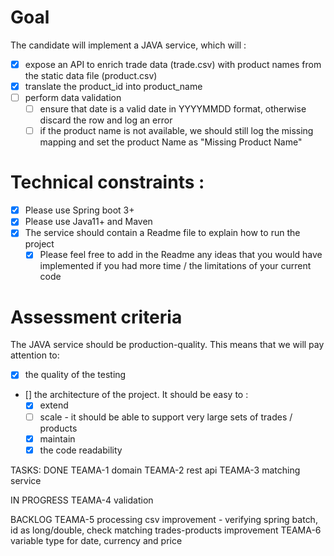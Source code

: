 # Goal
The candidate will implement a JAVA service, which will :
- [x] expose an API to enrich trade data (trade.csv) with product names from the static data file (product.csv)
- [x] translate the product_id into product_name
- [ ] perform data validation
  - [ ] ensure that date is a valid date in YYYYMMDD format, otherwise discard the row and log an error
  - [ ] if the product name is not available, we should still log the missing mapping and set the product Name as "Missing Product Name"

# Technical constraints :
- [x] Please use Spring boot 3+
- [x] Please use Java11+ and Maven
- [x] The service should contain a Readme file to explain how to run the project
  - [x] Please feel free to add in the Readme any ideas that you would have implemented if you had more time / the limitations of your current code

# Assessment criteria
The JAVA service should be production-quality. This means that we will pay attention to:
- [x] the quality of the testing
- [] the architecture of the project. It should be easy to :
  - [x] extend
  - [ ] scale - it should be able to support very large sets of trades / products
  - [x] maintain
  - [x] the code readability

TASKS:
DONE
TEAMA-1 domain
TEAMA-2 rest api
TEAMA-3 matching service

IN PROGRESS
TEAMA-4 validation

BACKLOG
TEAMA-5 processing csv improvement - verifying spring batch, id as long/double, check matching trades-products improvement
TEAMA-6 variable type for date, currency and price
